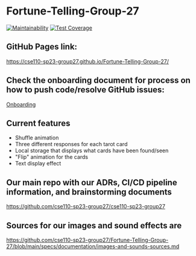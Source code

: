 # Fortune-Telling-Group-27
[![Maintainability](https://api.codeclimate.com/v1/badges/87f25017229aa77c661a/maintainability)](https://codeclimate.com/github/cse110-sp23-group27/Fortune-Telling-Group-27/maintainability)
[![Test Coverage](https://api.codeclimate.com/v1/badges/87f25017229aa77c661a/test_coverage)](https://codeclimate.com/github/cse110-sp23-group27/Fortune-Telling-Group-27/test_coverage)

## GitHub Pages link:

https://cse110-sp23-group27.github.io/Fortune-Telling-Group-27/

## Check the onboarding document for process on how to push code/resolve GitHub issues:

[Onboarding](/specs/documentation/onboard.md)

## Current features
* Shuffle animation
* Three different responses for each tarot card
* Local storage that displays what cards have been found/seen
* "Flip" animation for the cards
* Text display effect

 ## Our main repo with our ADRs, CI/CD pipeline information, and brainstorming documents
 https://github.com/cse110-sp23-group27/cse110-sp23-group27

## Sources for our images and sound effects are
https://github.com/cse110-sp23-group27/Fortune-Telling-Group-27/blob/main/specs/documentation/images-and-sounds-sources.md
